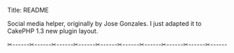 Title: README

Social media helper, originally by Jose Gonzales. I just adapted it to CakePHP 1.3 new plugin layout.

✂------✂------✂------✂------✂------✂------✂------✂------✂------✂------

